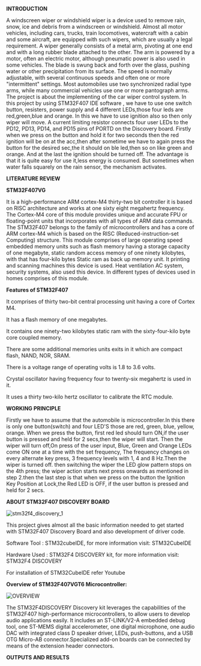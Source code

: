**INTRODUCTION**

A windscreen wiper or windshield wiper is a device used to remove rain, snow, ice and debris from a windscreen or windshield. Almost all motor vehicles, including cars, trucks, train locomotives, watercraft with a cabin and some aircraft, are equipped with such wipers, which are usually a legal requirement.
A wiper generally consists of a metal arm, pivoting at one end and with a long rubber blade attached to the other. The arm is powered by a motor, often an electric motor, although pneumatic power is also used in some vehicles. The blade is swung back and forth over the glass, pushing water or other precipitation from its surface.  The speed is normally adjustable, with several continuous speeds and often one or more "intermittent" settings. Most automobiles use two synchronized radial type arms, while many commercial vehicles use one or more pantograph arms.
The project is about the implementing of the car wiper control system. In this project by using STM32F407 IDE software , we have to use one switch button, resisters, power supply and 4 different LEDs,those four leds are red,green,blue and orange. In this we have to use ignition also so then only wiper will move.
A current limiting resistor connects four user LEDs to the PD12, PD13, PD14, and PD15 pins of PORTD on the Discovery board. Firstly when we press on the button and hold it for two seconds then the red ignition will be on at the acc,then after sometime we have to again press the button for the desired sec,the it should on ble led,then so on like green and orange. And at the last the ignition should be turned off.
The advantage is that  it is quite easy for use it,less energy is consumed. But sometimes when water falls squarely on the rain sensor, the mechanism activates.

**LITERATURE REVIEW**

**STM32F407VG**

It is a high-performance ARM cortex-M4 thirty-two bit controller it is based on RISC architecture and works at one sixty eight megahertz frequency. The Cortex-M4 core of this module provides unique and accurate FPU or floating-point units that incorporates with all types of ARM data commands.
The STM32F407 belongs to the family of microcontrollers and has a core of ARM cortex-M4 which is based on the RISC (Reduced-instruction-set Computing) structure.
This module comprises of large operating speed embedded memory units such as flash memory having a storage capacity of one megabyte, static random access memory of one ninety kilobytes, with that has four-kilo bytes Static ram as back up memory unit.
It printing and scanning machines this device is used. Heat ventilation AC system, security systems, also used this device. In different types of devices used in homes comprises of this module.

 **Features of STM32F407**
  
It comprises of thirty two-bit central processing unit having a core of Cortex M4.

It has a flash memory of one megabytes.

It contains one ninety-two kilobytes static ram with the sixty-four-kilo byte core coupled memory.

There are some additional memories units exits in it which are compact flash, NAND, NOR, SRAM.

There is a voltage range of operating volts is 1.8 to 3.6 volts.

Crystal oscillator having frequency four to twenty-six megahertz is used in it.

It uses a thirty two-kilo hertz oscillator to calibrate the RTC module.

**WORKING PRINCIPLE**
  
 Firstly we have to assume that the automobile is microcontroller.In this there is only one button(switch) and four LED'S those are red, green, blue, yellow, orange. When we press the button, first red led should turn ON,if the user button is pressed and held for 2 secs,then the wiper will start. Then the wiper will turn off,On press of the user input, Blue, Green and Orange LEDs come ON one at a time with the set frequency, The frequency changes on every alternate key press, 3 frequency levels with 1, 4 and 8 Hz.Then the wiper is turned off. then switching the wiper the LED glow pattern stops on the 4th press; the wiper action starts next press onwards as mentioned in step 2.then the last step is that when we press on the button the Ignition Key Position at Lock,the Red LED is OFF, if the user button is pressed and held for 2 secs.
  
  **ABOUT STM32F407 DISCOVERY BOARD**
  
  ![stm32f4_discovery_1](https://user-images.githubusercontent.com/101978434/168297101-4180baaa-cef0-4d20-a20a-df23bb9d43df.jpg)
  
  This project gives almost all the basic information needed to get started with STM32F407 Discovery Board and also development of driver code.

Software Tool : STM32cubeIDE, for more information visit: STM32CubeIDE

Hardware Used : STM32F4 DISCOVERY kit, for more information visit: STM32F4 DISCOVERY

For installation of STM32CubeIDE refer Youtube

**Overview of STM32F407VGT6 Microcontroller:**

![OVERVIEW](https://user-images.githubusercontent.com/101978434/168297385-80614e28-cbd7-44a8-839c-cdcff1f587e6.png)

The STM32F4DISCOVERY Discovery kit leverages the capabilities of the STM32F407 high-performance microcontrollers, to allow users to develop audio applications easily. It includes an ST-LINK/V2-A embedded debug tool, one ST-MEMS digital accelerometer, one digital microphone, one audio DAC with integrated class D speaker driver, LEDs, push-buttons, and a USB OTG Micro-AB connector.Specialized add-on boards can be connected by means of the extension header connectors.


**OUTPUTS AND RESULTS**


